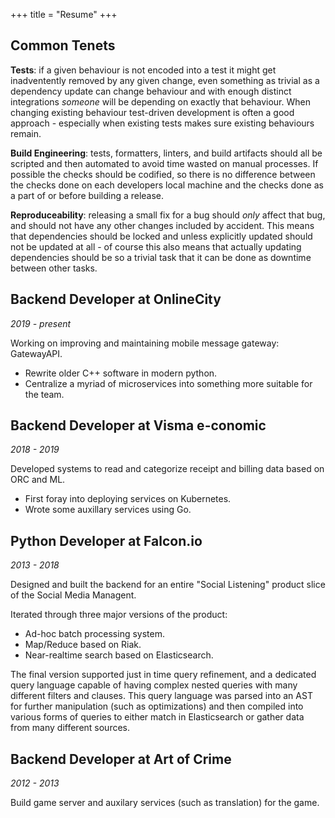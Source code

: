 +++
title = "Resume"
+++
## Common Tenets
**Tests**: if a given behaviour is not encoded into a test it might get inadventently removed by any given change, even something as trivial as a dependency update can change behaviour and with enough distinct integrations _someone_ will be depending on exactly that behaviour.
When changing existing behaviour test-driven development is often a good approach - especially when existing tests makes sure existing behaviours remain.

**Build Engineering**: tests, formatters, linters, and build artifacts should all be scripted and then automated to avoid time wasted on manual processes.
If possible the checks should be codified, so there is no difference between the checks done on each developers local machine and the checks done as a part of or before building a release.

**Reproduceability**: releasing a small fix for a bug should _only_ affect that bug, and should not have any other changes included by accident.
This means that dependencies should be locked and unless explicitly updated should not be updated at all - of course this also means that actually updating dependencies should be so a trivial task that it can be done as downtime between other tasks.

## Backend Developer at OnlineCity
_2019 - present_

Working on improving and maintaining mobile message gateway: GatewayAPI.
- Rewrite older C++ software in modern python.
- Centralize a myriad of microservices into something more suitable for the team.

## Backend Developer at Visma e-conomic
_2018 - 2019_

Developed systems to read and categorize receipt and billing data based on ORC and ML.

- First foray into deploying services on Kubernetes.
- Wrote some auxillary services using Go.

## Python Developer at Falcon.io
_2013 - 2018_

Designed and built the backend for an entire "Social Listening" product slice of the Social Media Managent.

Iterated through three major versions of the product:
- Ad-hoc batch processing system.
- Map/Reduce based on Riak.
- Near-realtime search based on Elasticsearch.

The final version supported just in time query refinement, and a dedicated query language capable of having complex nested queries with many different filters and clauses.
This query language was parsed into an AST for further manipulation (such as optimizations) and then compiled into various forms of queries to either match in Elasticsearch or gather data from many different sources.

## Backend Developer at Art of Crime
_2012 - 2013_

Build game server and auxilary services (such as translation) for the game.
